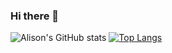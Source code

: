 ### Hi there 👋

<!--
**AlisonV2/AlisonV2** is a ✨ _special_ ✨ repository because its `README.md` (this file) appears on your GitHub profile.

Here are some ideas to get you started:

- 🔭 I’m currently working on ...
- 🌱 I’m currently learning ...
- 👯 I’m looking to collaborate on ...
- 🤔 I’m looking for help with ...
- 💬 Ask me about ...
- 📫 How to reach me: ...
- 😄 Pronouns: ...
- ⚡ Fun fact: ...
-->
![Alison's GitHub stats](https://github-readme-stats.vercel.app/api?username=AlisonV2a&count_private=true&show_icons=true&title_color=#49BFC7&icon_color=#49BFC7&text_color=#e8e8e8&border_color=#49BFC7)
[![Top Langs](https://github-readme-stats.vercel.app/api/top-langs/?username=AlisonV2&langs_count=8&theme=dark)](https://github.com/AlisonV2/github-readme-stats)


